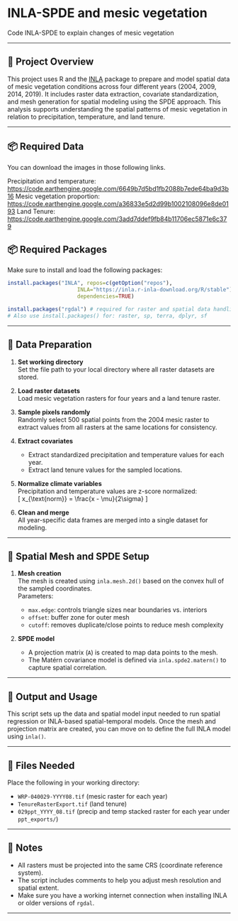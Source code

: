 # INLA-SPDE and mesic vegetation
Code INLA-SPDE to explain changes of mesic vegetation 

---

## 📜 Project Overview

This project uses R and the [INLA](https://www.r-inla.org/) package to prepare and model spatial data of mesic vegetation conditions across four different years (2004, 2009, 2014, 2019). It includes raster data extraction, covariate standardization, and mesh generation for spatial modeling using the SPDE approach. This analysis supports understanding the spatial patterns of mesic vegetation in relation to precipitation, temperature, and land tenure.

---
## 📦 Required Data

You can download the images in those following links. 

Precipitation and temperature: https://code.earthengine.google.com/6649b7d5bd1fb2088b7ede64ba9d3b16
Mesic vegetation proportion: https://code.earthengine.google.com/a36833e5d2d99b1002108096e8de0193
Land Tenure: https://code.earthengine.google.com/3add7ddef9fb84b11706ec5871e6c379



## 📦 Required Packages

Make sure to install and load the following packages:

```r
install.packages("INLA", repos=c(getOption("repos"),
                      INLA="https://inla.r-inla-download.org/R/stable"),
                      dependencies=TRUE)

install.packages("rgdal") # required for raster and spatial data handling
# Also use install.packages() for: raster, sp, terra, dplyr, sf
```

---

## 📂 Data Preparation

1. **Set working directory**  
   Set the file path to your local directory where all raster datasets are stored.

2. **Load raster datasets**  
   Load mesic vegetation rasters for four years and a land tenure raster.

3. **Sample pixels randomly**  
   Randomly select 500 spatial points from the 2004 mesic raster to extract values from all rasters at the same locations for consistency.

4. **Extract covariates**  
   - Extract standardized precipitation and temperature values for each year.
   - Extract land tenure values for the sampled locations.

5. **Normalize climate variables**  
   Precipitation and temperature values are z-score normalized:  
   \[
   x_{\text{norm}} = \frac{x - \mu}{2\sigma}
   \]

6. **Clean and merge**  
   All year-specific data frames are merged into a single dataset for modeling.

---

## 🧠 Spatial Mesh and SPDE Setup

1. **Mesh creation**  
   The mesh is created using `inla.mesh.2d()` based on the convex hull of the sampled coordinates.  
   Parameters:
   - `max.edge`: controls triangle sizes near boundaries vs. interiors
   - `offset`: buffer zone for outer mesh
   - `cutoff`: removes duplicate/close points to reduce mesh complexity

2. **SPDE model**  
   - A projection matrix (`A`) is created to map data points to the mesh.
   - The Matérn covariance model is defined via `inla.spde2.matern()` to capture spatial correlation.

---

## 🧾 Output and Usage

This script sets up the data and spatial model input needed to run spatial regression or INLA-based spatial-temporal models. Once the mesh and projection matrix are created, you can move on to define the full INLA model using `inla()`.

---

## 📁 Files Needed

Place the following in your working directory:
- `WRP-040029-YYYY08.tif` (mesic raster for each year)
- `TenureRasterExport.tif` (land tenure)
- `029ppt_YYYY_08.tif` (precip and temp stacked raster for each year under `ppt_exports/`)

---

## 📌 Notes

- All rasters must be projected into the same CRS (coordinate reference system).
- The script includes comments to help you adjust mesh resolution and spatial extent.
- Make sure you have a working internet connection when installing INLA or older versions of `rgdal`.

---
